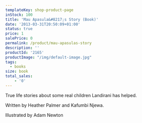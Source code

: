 ```yaml
---
templateKey: shop-product-page
inStock: 100
title: 'Mau Apasula&#8217;s Story (Book)'
date: '2013-03-31T20:50:09+01:00'
status: true
price: 1
salePrice: 0
permalink: /product/mau-apasulas-story
description: ''
productId: '2165'
productImage: "/img/default-image.jpg"
tags:
  - books
size: book
total_sales:
    - '0'
---
```

True life stories about some real children Landirani has helped.

Written by Heather Palmer and Kafumbi Njewa.

Illustrated by Adam Newton